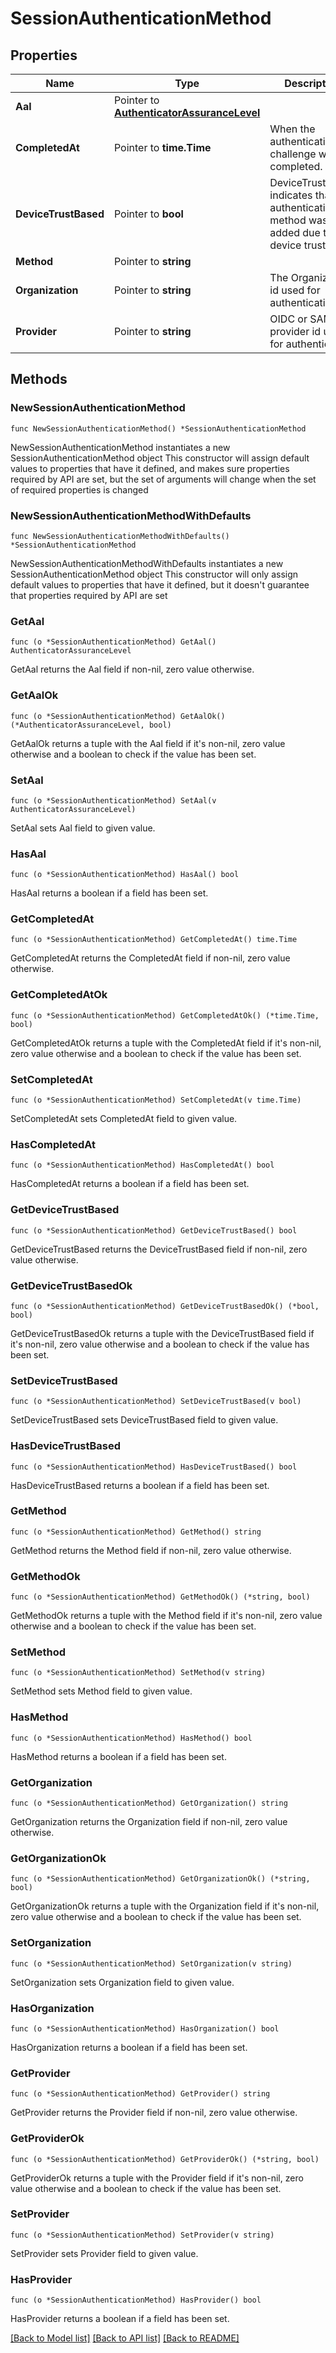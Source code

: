 # SessionAuthenticationMethod

## Properties

Name | Type | Description | Notes
------------ | ------------- | ------------- | -------------
**Aal** | Pointer to [**AuthenticatorAssuranceLevel**](AuthenticatorAssuranceLevel.md) |  | [optional] 
**CompletedAt** | Pointer to **time.Time** | When the authentication challenge was completed. | [optional] 
**DeviceTrustBased** | Pointer to **bool** | DeviceTrustBased indicates that this authentication method was added due to device trust | [optional] 
**Method** | Pointer to **string** |  | [optional] 
**Organization** | Pointer to **string** | The Organization id used for authentication | [optional] 
**Provider** | Pointer to **string** | OIDC or SAML provider id used for authentication | [optional] 

## Methods

### NewSessionAuthenticationMethod

`func NewSessionAuthenticationMethod() *SessionAuthenticationMethod`

NewSessionAuthenticationMethod instantiates a new SessionAuthenticationMethod object
This constructor will assign default values to properties that have it defined,
and makes sure properties required by API are set, but the set of arguments
will change when the set of required properties is changed

### NewSessionAuthenticationMethodWithDefaults

`func NewSessionAuthenticationMethodWithDefaults() *SessionAuthenticationMethod`

NewSessionAuthenticationMethodWithDefaults instantiates a new SessionAuthenticationMethod object
This constructor will only assign default values to properties that have it defined,
but it doesn't guarantee that properties required by API are set

### GetAal

`func (o *SessionAuthenticationMethod) GetAal() AuthenticatorAssuranceLevel`

GetAal returns the Aal field if non-nil, zero value otherwise.

### GetAalOk

`func (o *SessionAuthenticationMethod) GetAalOk() (*AuthenticatorAssuranceLevel, bool)`

GetAalOk returns a tuple with the Aal field if it's non-nil, zero value otherwise
and a boolean to check if the value has been set.

### SetAal

`func (o *SessionAuthenticationMethod) SetAal(v AuthenticatorAssuranceLevel)`

SetAal sets Aal field to given value.

### HasAal

`func (o *SessionAuthenticationMethod) HasAal() bool`

HasAal returns a boolean if a field has been set.

### GetCompletedAt

`func (o *SessionAuthenticationMethod) GetCompletedAt() time.Time`

GetCompletedAt returns the CompletedAt field if non-nil, zero value otherwise.

### GetCompletedAtOk

`func (o *SessionAuthenticationMethod) GetCompletedAtOk() (*time.Time, bool)`

GetCompletedAtOk returns a tuple with the CompletedAt field if it's non-nil, zero value otherwise
and a boolean to check if the value has been set.

### SetCompletedAt

`func (o *SessionAuthenticationMethod) SetCompletedAt(v time.Time)`

SetCompletedAt sets CompletedAt field to given value.

### HasCompletedAt

`func (o *SessionAuthenticationMethod) HasCompletedAt() bool`

HasCompletedAt returns a boolean if a field has been set.

### GetDeviceTrustBased

`func (o *SessionAuthenticationMethod) GetDeviceTrustBased() bool`

GetDeviceTrustBased returns the DeviceTrustBased field if non-nil, zero value otherwise.

### GetDeviceTrustBasedOk

`func (o *SessionAuthenticationMethod) GetDeviceTrustBasedOk() (*bool, bool)`

GetDeviceTrustBasedOk returns a tuple with the DeviceTrustBased field if it's non-nil, zero value otherwise
and a boolean to check if the value has been set.

### SetDeviceTrustBased

`func (o *SessionAuthenticationMethod) SetDeviceTrustBased(v bool)`

SetDeviceTrustBased sets DeviceTrustBased field to given value.

### HasDeviceTrustBased

`func (o *SessionAuthenticationMethod) HasDeviceTrustBased() bool`

HasDeviceTrustBased returns a boolean if a field has been set.

### GetMethod

`func (o *SessionAuthenticationMethod) GetMethod() string`

GetMethod returns the Method field if non-nil, zero value otherwise.

### GetMethodOk

`func (o *SessionAuthenticationMethod) GetMethodOk() (*string, bool)`

GetMethodOk returns a tuple with the Method field if it's non-nil, zero value otherwise
and a boolean to check if the value has been set.

### SetMethod

`func (o *SessionAuthenticationMethod) SetMethod(v string)`

SetMethod sets Method field to given value.

### HasMethod

`func (o *SessionAuthenticationMethod) HasMethod() bool`

HasMethod returns a boolean if a field has been set.

### GetOrganization

`func (o *SessionAuthenticationMethod) GetOrganization() string`

GetOrganization returns the Organization field if non-nil, zero value otherwise.

### GetOrganizationOk

`func (o *SessionAuthenticationMethod) GetOrganizationOk() (*string, bool)`

GetOrganizationOk returns a tuple with the Organization field if it's non-nil, zero value otherwise
and a boolean to check if the value has been set.

### SetOrganization

`func (o *SessionAuthenticationMethod) SetOrganization(v string)`

SetOrganization sets Organization field to given value.

### HasOrganization

`func (o *SessionAuthenticationMethod) HasOrganization() bool`

HasOrganization returns a boolean if a field has been set.

### GetProvider

`func (o *SessionAuthenticationMethod) GetProvider() string`

GetProvider returns the Provider field if non-nil, zero value otherwise.

### GetProviderOk

`func (o *SessionAuthenticationMethod) GetProviderOk() (*string, bool)`

GetProviderOk returns a tuple with the Provider field if it's non-nil, zero value otherwise
and a boolean to check if the value has been set.

### SetProvider

`func (o *SessionAuthenticationMethod) SetProvider(v string)`

SetProvider sets Provider field to given value.

### HasProvider

`func (o *SessionAuthenticationMethod) HasProvider() bool`

HasProvider returns a boolean if a field has been set.


[[Back to Model list]](../README.md#documentation-for-models) [[Back to API list]](../README.md#documentation-for-api-endpoints) [[Back to README]](../README.md)


